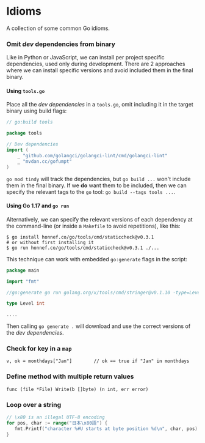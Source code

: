 Idioms
======

A collection of some common Go idioms.

### Omit _dev_ dependencies from binary ###

Like in Python or JavaScript, we can install per project specific dependencies,
used only during development.  There are 2 approaches where we can install
specific versions and avoid included them in the final binary.

#### Using `tools.go` ###

Place all the _dev dependencies_ in a `tools.go`, omit including it in the
target binary using build flags:

```go
// go:build tools

package tools

// Dev dependencies
import (
    _ "github.com/golangci/golangci-lint/cmd/golangci-lint"
    _ "mvdan.cc/gofumpt"
)
```

`go mod tindy` will track the dependencies, but `go build ...` won't include
them in the final binary.  If we **do** want them to be included, then we can
specify the relevant tags to the `go` tool:  `go build --tags tools ...`.

#### Using Go 1.17 and `go run` ####

Alternatively, we can specify the relevant versions of each dependency at the
command-line (or inside a `Makefile` to avoid repetitions), like this:

```shell
$ go install honnef.co/go/tools/cmd/staticcheck@v0.3.1
# or without first installing it
$ go run honnef.co/go/tools/cmd/staticcheck@v0.3.1 ./...
```

This technique can work with embedded `go:generate` flags in the script:

```go
package main

import "fmt"

//go:generate go run golang.org/x/tools/cmd/stringer@v0.1.10 -type=Level

type Level int

....
```

Then calling `go generate .` will download and use the correct versions of the
_dev dependencies_.


### Check for key in a `map` ###

    v, ok = monthdays["Jan"]		// ok == true if "Jan" in monthdays

### Define method with multiple return values ###

    func (file *File) Write(b []byte) (n int, err error)

### Loop over a string ###

```go
// \x80 is an illegal UTF-8 encoding
for pos, char := range("日本\x80語") {
   fmt.Printf("character %#U starts at byte position %d\n", char, pos)
}
```
